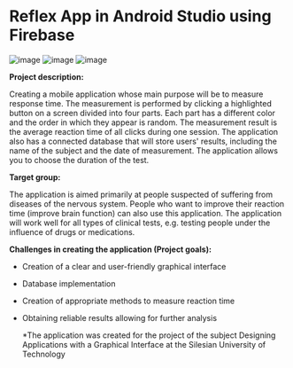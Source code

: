 # Reflex App in Android Studio using Firebase
![image](https://github.com/Szym0nion/Reflex-App-Java-Firebase/assets/110334194/c5be3900-2376-4a27-a796-031552ad38e8) ![image](https://github.com/Szym0nion/Reflex-App-Java-Firebase/assets/110334194/3f47b9ec-9c40-4954-83e5-3c18e03932ae) ![image](https://github.com/Szym0nion/Reflex-App-Java-Firebase/assets/110334194/3186b5c5-169e-4a4a-975f-187d21329ed3)

**Project description:**

Creating a mobile application whose main purpose will be to measure response time. The measurement is performed by clicking a highlighted button on a screen divided into four parts. Each part has a different color and the order in which they appear is random. The measurement result is the average reaction time of all clicks during one session. The application also has a connected database that will store users' results, including the name of the subject and the date of measurement. The application allows you to choose the duration of the test.

**Target group:**

The application is aimed primarily at people suspected of suffering from diseases of the nervous system. People who want to improve their reaction time (improve brain function) can also use this application. The application will work well for all types of clinical tests, e.g. testing people under the influence of drugs or medications.

**Challenges in creating the application (Project goals):**

- Creation of a clear and user-friendly graphical interface

- Database implementation

- Creation of appropriate methods to measure reaction time

- Obtaining reliable results allowing for further analysis






  *The application was created for the project of the subject Designing Applications with a Graphical Interface at the Silesian University of Technology
